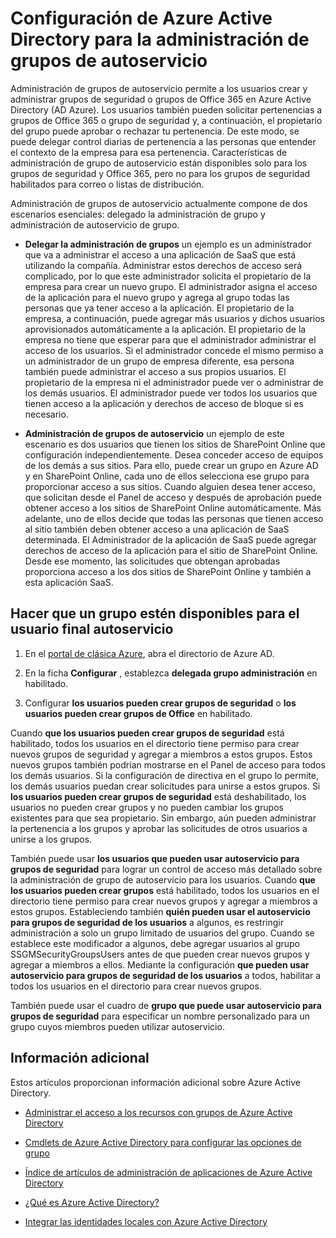 <properties
    pageTitle="Configuración de Azure Active Directory para la administración de acceso de aplicación de autoservicio | Microsoft Azure"
    description="Administración de grupos de autoservicio permite a los usuarios crear y administrar grupos de seguridad o grupos de Office 365 en Azure Active Directory y ofrece a los usuarios la posibilidad de grupo de seguridad de la solicitud o la pertenencia a grupos de Office 365"
    services="active-directory"
    documentationCenter=""
  authors="curtand"
    manager="femila"
    editor=""
    />

<tags
    ms.service="active-directory"
    ms.workload="identity"
    ms.tgt_pltfrm="na"
    ms.devlang="na"
    ms.topic="get-started-article"
    ms.date="08/10/2016"
    ms.author="curtand"/>

# <a name="setting-up-azure-active-directory-for-self-service-group-management"></a>Configuración de Azure Active Directory para la administración de grupos de autoservicio

Administración de grupos de autoservicio permite a los usuarios crear y administrar grupos de seguridad o grupos de Office 365 en Azure Active Directory (AD Azure). Los usuarios también pueden solicitar pertenencias a grupos de Office 365 o grupo de seguridad y, a continuación, el propietario del grupo puede aprobar o rechazar tu pertenencia. De este modo, se puede delegar control diarias de pertenencia a las personas que entender el contexto de la empresa para esa pertenencia. Características de administración de grupo de autoservicio están disponibles solo para los grupos de seguridad y Office 365, pero no para los grupos de seguridad habilitados para correo o listas de distribución.

Administración de grupos de autoservicio actualmente compone de dos escenarios esenciales: delegado la administración de grupo y administración de autoservicio de grupo.

- **Delegar la administración de grupos** 
   un ejemplo es un administrador que va a administrar el acceso a una aplicación de SaaS que está utilizando la compañía. Administrar estos derechos de acceso será complicado, por lo que este administrador solicita el propietario de la empresa para crear un nuevo grupo. El administrador asigna el acceso de la aplicación para el nuevo grupo y agrega al grupo todas las personas que ya tener acceso a la aplicación. El propietario de la empresa, a continuación, puede agregar más usuarios y dichos usuarios aprovisionados automáticamente a la aplicación. El propietario de la empresa no tiene que esperar para que el administrador administrar el acceso de los usuarios. Si el administrador concede el mismo permiso a un administrador de un grupo de empresa diferente, esa persona también puede administrar el acceso a sus propios usuarios. El propietario de la empresa ni el administrador puede ver o administrar de los demás usuarios. El administrador puede ver todos los usuarios que tienen acceso a la aplicación y derechos de acceso de bloque si es necesario.

- **Administración de grupos de autoservicio** 
   un ejemplo de este escenario es dos usuarios que tienen los sitios de SharePoint Online que configuración independientemente. Desea conceder acceso de equipos de los demás a sus sitios. Para ello, puede crear un grupo en Azure AD y en SharePoint Online, cada uno de ellos selecciona ese grupo para proporcionar acceso a sus sitios. Cuando alguien desea tener acceso, que solicitan desde el Panel de acceso y después de aprobación puede obtener acceso a los sitios de SharePoint Online automáticamente. Más adelante, uno de ellos decide que todas las personas que tienen acceso al sitio también deben obtener acceso a una aplicación de SaaS determinada. El Administrador de la aplicación de SaaS puede agregar derechos de acceso de la aplicación para el sitio de SharePoint Online. Desde ese momento, las solicitudes que obtengan aprobadas proporciona acceso a los dos sitios de SharePoint Online y también a esta aplicación SaaS.

## <a name="making-a-group-available-for-end-user-self-service"></a>Hacer que un grupo estén disponibles para el usuario final autoservicio

1. En el [portal de clásica Azure](https://manage.windowsazure.com), abra el directorio de Azure AD.

2. En la ficha **Configurar** , establezca **delegada grupo administración** en habilitado.

3. Configurar **los usuarios pueden crear grupos de seguridad** o **los usuarios pueden crear grupos de Office** en habilitado.

Cuando **que los usuarios pueden crear grupos de seguridad** está habilitado, todos los usuarios en el directorio tiene permiso para crear nuevos grupos de seguridad y agregar a miembros a estos grupos. Estos nuevos grupos también podrían mostrarse en el Panel de acceso para todos los demás usuarios. Si la configuración de directiva en el grupo lo permite, los demás usuarios puedan crear solicitudes para unirse a estos grupos. Si **los usuarios pueden crear grupos de seguridad** está deshabilitado, los usuarios no pueden crear grupos y no pueden cambiar los grupos existentes para que sea propietario. Sin embargo, aún pueden administrar la pertenencia a los grupos y aprobar las solicitudes de otros usuarios a unirse a los grupos.

También puede usar **los usuarios que pueden usar autoservicio para grupos de seguridad** para lograr un control de acceso más detallado sobre la administración de grupo de autoservicio para los usuarios. Cuando **que los usuarios pueden crear grupos** está habilitado, todos los usuarios en el directorio tiene permiso para crear nuevos grupos y agregar a miembros a estos grupos. Estableciendo también **quién pueden usar el autoservicio para grupos de seguridad de los usuarios** a algunos, es restringir administración a solo un grupo limitado de usuarios del grupo. Cuando se establece este modificador a algunos, debe agregar usuarios al grupo SSGMSecurityGroupsUsers antes de que pueden crear nuevos grupos y agregar a miembros a ellos. Mediante la configuración **que pueden usar autoservicio para grupos de seguridad de los usuarios** a todos, habilitar a todos los usuarios en el directorio para crear nuevos grupos.

También puede usar el cuadro de **grupo que puede usar autoservicio para grupos de seguridad** para especificar un nombre personalizado para un grupo cuyos miembros pueden utilizar autoservicio.

## <a name="additional-information"></a>Información adicional

Estos artículos proporcionan información adicional sobre Azure Active Directory.

* [Administrar el acceso a los recursos con grupos de Azure Active Directory](active-directory-manage-groups.md)

* [Cmdlets de Azure Active Directory para configurar las opciones de grupo](active-directory-accessmanagement-groups-settings-cmdlets.md)

* [Índice de artículos de administración de aplicaciones de Azure Active Directory](active-directory-apps-index.md)

* [¿Qué es Azure Active Directory?](active-directory-whatis.md)

* [Integrar las identidades locales con Azure Active Directory](active-directory-aadconnect.md)
